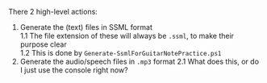 There 2 high-level actions:
1. Generate the (text) files in SSML format  
1.1 The file extension of these will always be `.ssml`, to make their purpose clear  
1.2 This is done by `Generate-SsmlForGuitarNotePractice.ps1`
2. Generate the audio/speech files in `.mp3` format
2.1 What does this, or do I just use the console right now?



